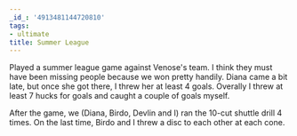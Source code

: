 ```yaml
---
_id_: '4913481144720810'
tags:
- ultimate
title: Summer League
---
```


Played a summer league game against Venose's team. I think they must have been missing people because we won pretty handily. Diana came a bit late, but once she got there, I threw her at least 4 goals. Overally I threw at least 7 hucks for goals and caught a couple of goals myself. 

After the game, we (Diana, Birdo, Devlin and I) ran the 10-cut shuttle drill 4 times. On the last time, Birdo and I threw a disc to each other at each cone.
